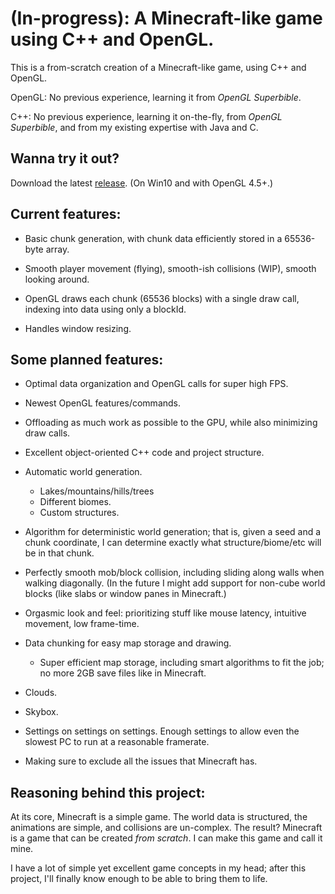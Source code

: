 # (In-progress): A Minecraft-like game using C++ and OpenGL.

This is a from-scratch creation of a Minecraft-like game, using C++ and OpenGL.

OpenGL: No previous experience, learning it from *OpenGL Superbible*.

C++: No previous experience, learning it on-the-fly, from *OpenGL Superbible*, and from my existing expertise with Java and C.

## Wanna try it out?

Download the latest [release](https://github.com/serg06/mc2/releases). (On Win10 and with OpenGL 4.5+.)

## Current features:

- Basic chunk generation, with chunk data efficiently stored in a 65536-byte array.

- Smooth player movement (flying), smooth-ish collisions (WIP), smooth looking around.

- OpenGL draws each chunk (65536 blocks) with a single draw call, indexing into data using only a blockId.

- Handles window resizing. 

## Some planned features:

- Optimal data organization and OpenGL calls for super high FPS.

- Newest OpenGL features/commands.

- Offloading as much work as possible to the GPU, while also minimizing draw calls.

- Excellent object-oriented C++ code and project structure.

- Automatic world generation.
	- Lakes/mountains/hills/trees
	- Different biomes.
	- Custom structures.

- Algorithm for deterministic world generation; that is, given a seed and a chunk coordinate, I can determine exactly what structure/biome/etc will be in that chunk.

- Perfectly smooth mob/block collision, including sliding along walls when walking diagonally. (In the future I might add support for non-cube world blocks (like slabs or window panes in Minecraft.)

- Orgasmic look and feel: prioritizing stuff like mouse latency, intuitive movement, low frame-time.

- Data chunking for easy map storage and drawing.
	- Super efficient map storage, including smart algorithms to fit the job; no more 2GB save files like in Minecraft.

- Clouds.

- Skybox.

- Settings on settings on settings. Enough settings to allow even the slowest PC to run at a reasonable framerate.

- Making sure to exclude all the issues that Minecraft has.

## Reasoning behind this project:

At its core, Minecraft is a simple game. The world data is structured, the animations are simple, and collisions are un-complex. The result? Minecraft is a game that can be created *from scratch*. I can make this game and call it mine.

I have a lot of simple yet excellent game concepts in my head; after this project, I'll finally know enough to be able to bring them to life. 
